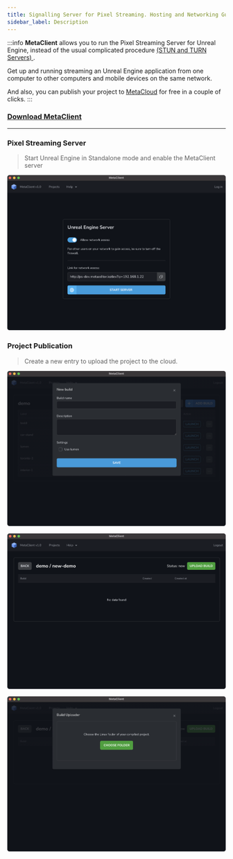 ```yaml
---
title: Signalling Server for Pixel Streaming. Hosting and Networking Guide for Unreal Engine.
sidebar_label: Description
---
```


:::info
**MetaClient** allows you to run the Pixel Streaming Server for Unreal Engine, instead of the usual complicated procedure [(STUN and TURN Servers)
](https://docs.unrealengine.com/5.0/en-US/getting-started-with-pixel-streaming-in-unreal-engine/).

Get up and running streaming an Unreal Engine application from one computer to other computers and mobile devices on the same network.

And also, you can publish your project to [MetaCloud](../metacloud/description.md) for free in a couple of clicks.
:::


### [Download MetaClient](https://metapublic.s3.amazonaws.com/MetaClient.zip)

---



### Pixel Streaming Server

> Start Unreal Engine in Standalone mode and enable the MetaClient server

![Unreal Engine Signalling Server](/assets/metaclient/start_server.png)

### Project Publication

> Create a new entry to upload the project to the cloud.

![Unreal Engine Signalling Server](/assets/metaclient/upload_build_1.png)

![Unreal Engine Signalling Server](/assets/metaclient/upload_build_2.png)

![Unreal Engine Signalling Server](/assets/metaclient/upload_build_3.png)